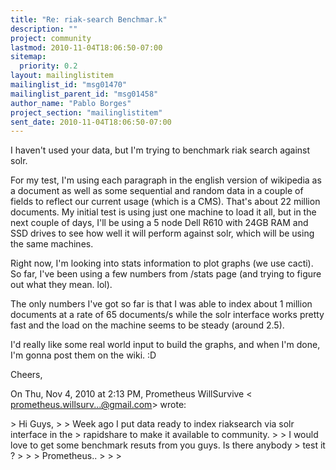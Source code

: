 ```yaml
---
title: "Re: riak-search Benchmar.k"
description: ""
project: community
lastmod: 2010-11-04T18:06:50-07:00
sitemap:
  priority: 0.2
layout: mailinglistitem
mailinglist_id: "msg01470"
mailinglist_parent_id: "msg01458"
author_name: "Pablo Borges"
project_section: "mailinglistitem"
sent_date: 2010-11-04T18:06:50-07:00
---
```



I haven't used your data, but I'm trying to benchmark riak search against
solr.

For my test, I'm using each paragraph in the english version of wikipedia as
a document as well as some sequential and random data in a couple of fields
to reflect our current usage (which is a CMS). That's about 22 million
documents. My initial test is using just one machine to load it all, but in
the next couple of days, I'll be using a 5 node Dell R610 with 24GB RAM and
SSD drives to see how well it will perform against solr, which will be using
the same machines.

Right now, I'm looking into stats information to plot graphs (we use cacti).
So far, I've been using a few numbers from /stats page (and trying to figure
out what they mean. lol).

The only numbers I've got so far is that I was able to index about 1 million
documents at a rate of 65 documents/s while the solr interface works pretty
fast and the load on the machine seems to be steady (around 2.5).

I'd really like some real world input to build the graphs, and when I'm
done, I'm gonna post them on the wiki. :D

Cheers,

On Thu, Nov 4, 2010 at 2:13 PM, Prometheus WillSurvive &lt;
prometheus.willsurv...@gmail.com&gt; wrote:

&gt; Hi Guys,
&gt;
&gt; Week ago I put data ready to index riaksearch via solr interface in the
&gt; rapidshare to make it available to community.
&gt;
&gt; I would love to get some benchmark resuts from you guys. Is there anybody
&gt; test it ?
&gt;
&gt;
&gt; Prometheus..
&gt;
&gt;
&gt;

